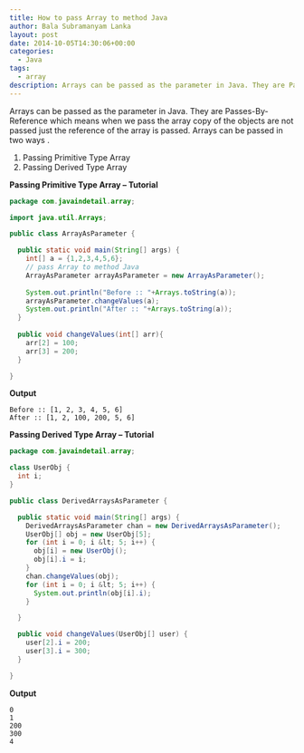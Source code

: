 ```yaml
---
title: How to pass Array to method Java
author: Bala Subramanyam Lanka
layout: post
date: 2014-10-05T14:30:06+00:00
categories:
  - Java
tags:
  - array
description: Arrays can be passed as the parameter in Java. They are Passes-By-Reference which means when we pass the array copy of the objects are not passed just the reference of the array is passed. Arrays can be passed in two ways .
---
```

Arrays can be passed as the parameter in Java. They are Passes-By-Reference which means when we pass the array copy of the objects are not passed just the reference of the array is passed. Arrays can be passed in two ways .

1. Passing Primitive Type Array
2. Passing Derived Type Array


**Passing Primitive Type Array &#8211; Tutorial**

```java
package com.javaindetail.array;

import java.util.Arrays;

public class ArrayAsParameter {

  public static void main(String[] args) {
    int[] a = {1,2,3,4,5,6};
    // pass Array to method Java
    ArrayAsParameter arrayAsParameter = new ArrayAsParameter();
    
    System.out.println("Before :: "+Arrays.toString(a));
    arrayAsParameter.changeValues(a);
    System.out.println("After :: "+Arrays.toString(a));
  }
  
  public void changeValues(int[] arr){
    arr[2] = 100;
    arr[3] = 200;
  }

}
```

**Output**

```
Before :: [1, 2, 3, 4, 5, 6]
After :: [1, 2, 100, 200, 5, 6]
```

**Passing Derived Type Array &#8211; Tutorial**

```java
package com.javaindetail.array;

class UserObj {
  int i;
}

public class DerivedArraysAsParameter {

  public static void main(String[] args) {
    DerivedArraysAsParameter chan = new DerivedArraysAsParameter();
    UserObj[] obj = new UserObj[5];
    for (int i = 0; i &lt; 5; i++) {
      obj[i] = new UserObj();
      obj[i].i = i;
    }
    chan.changeValues(obj);
    for (int i = 0; i &lt; 5; i++) {
      System.out.println(obj[i].i);
    }

  }

  public void changeValues(UserObj[] user) {
    user[2].i = 200;
    user[3].i = 300;
  }

}
```

**Output**

```
0
1
200
300
4
```